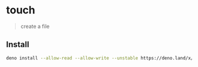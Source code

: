 # touch

> create a file

## Install

```sh
deno install --allow-read --allow-write --unstable https://deno.land/x/coreutils/bin/touch.ts
```
